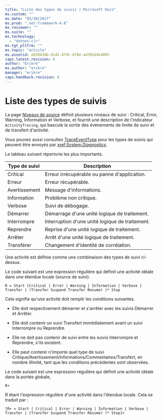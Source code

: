 ```yaml
---
title: "Liste des types de suivis | Microsoft Docs"
ms.custom: ""
ms.date: "03/30/2017"
ms.prod: ".net-framework-4.6"
ms.reviewer: ""
ms.suite: ""
ms.technology: 
  - "dotnet-clr"
ms.tgt_pltfrm: ""
ms.topic: "article"
ms.assetid: e639410b-d1d1-479c-b78e-a4701d4e4085
caps.latest.revision: 6
author: "Erikre"
ms.author: "erikre"
manager: "erikre"
caps.handback.revision: 6
---
```

# Liste des types de suivis
La page [Niveaux de source](http://go.microsoft.com/fwlink/?LinkID=94943) définit plusieurs niveaux de suivi : Critical, Error, Warning, Information et Verbose, et fournit une description de l'indicateur `ActivityTracing`, qui bascule la sortie des événements de limite de suivi et de transfert d'activité.  
  
 Vous pouvez aussi consultez [TraceEventType](http://go.microsoft.com/fwlink/?LinkId=95169) pour les types de suivis qui peuvent être envoyés par <xref:System.Diagnostics>.  
  
 Le tableau suivant répertorie les plus importants.  
  
|Type de suivi|Description|  
|-------------------|-----------------|  
|Critical|Erreur irrécupérable ou panne d'application.|  
|Erreur|Erreur récupérable.|  
|Avertissement|Message d'informations.|  
|Information|Problème non critique.|  
|Verbose|Suivi de débogage.|  
|Démarrer|Démarrage d'une unité logique de traitement.|  
|Interrompre|Interruption d'une unité logique de traitement.|  
|Reprendre|Reprise d'une unité logique de traitement.|  
|Arrêter|Arrêt d'une unité logique de traitement.|  
|Transférer|Changement d'identité de corrélation.|  
  
 Une activité est définie comme une combinaison des types de suivi ci\-dessus.  
  
 Le code suivant est une expression régulière qui définit une activité idéale dans une étendue locale \(source de suivi\).  
  
 `R = Start (Critical | Error | Warning | Information | Verbose | Transfer | (Transfer Suspend Transfer Resume) )* Stop`  
  
 Cela signifie qu'une activité doit remplir les conditions suivantes.  
  
-   Elle doit respectivement démarrer et s'arrêter avec les suivis Démarrer et Arrêter.  
  
-   Elle doit contenir un suivi Transfert immédiatement avant un suivi Interrompre ou Reprendre.  
  
-   Elle ne doit pas contenir de suivi entre les suivis Interrompre et Reprendre, s'ils existent.  
  
-   Elle peut contenir n'importe quel type de suivi Critique\/Avertissement\/Informations\/Commentaires\/Transfert, en nombre illimité, tant que les conditions précédentes sont observées.  
  
 Le code suivant est une expression régulière qui définit une activité idéale dans la portée globale,  
  
```  
R+   
```  
  
 R étant l'expression régulière d'une activité dans l'étendue locale.  Cela se traduit par :  
  
```  
[R+ = Start ( Critical | Error | Warning | Information | Verbose | Transfer | (Transfer Suspend Transfer Resume) )* Stop]+  
```